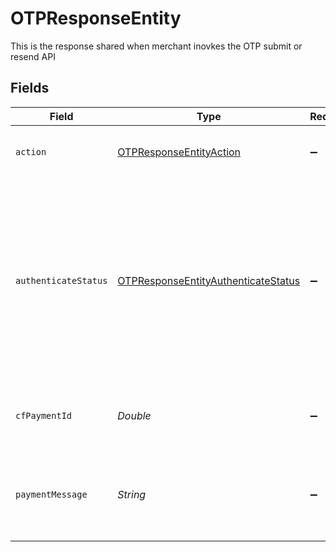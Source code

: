 # OTPResponseEntity

This is the response shared when merchant inovkes the OTP submit or resend API


## Fields

| Field                                                                                                                                                                         | Type                                                                                                                                                                          | Required                                                                                                                                                                      | Description                                                                                                                                                                   |
| ----------------------------------------------------------------------------------------------------------------------------------------------------------------------------- | ----------------------------------------------------------------------------------------------------------------------------------------------------------------------------- | ----------------------------------------------------------------------------------------------------------------------------------------------------------------------------- | ----------------------------------------------------------------------------------------------------------------------------------------------------------------------------- |
| `action`                                                                                                                                                                      | [OTPResponseEntityAction](../../models/shared/OTPResponseEntityAction.md)                                                                                                     | :heavy_minus_sign:                                                                                                                                                            | The action that was invoked for this request.                                                                                                                                 |
| `authenticateStatus`                                                                                                                                                          | [OTPResponseEntityAuthenticateStatus](../../models/shared/OTPResponseEntityAuthenticateStatus.md)                                                                             | :heavy_minus_sign:                                                                                                                                                            | Status of the is action. Will be either failed or successful. If the action is successful, you should still call the authorization status to verify the final payment status. |
| `cfPaymentId`                                                                                                                                                                 | *Double*                                                                                                                                                                      | :heavy_minus_sign:                                                                                                                                                            | The payment id for which this request was sent                                                                                                                                |
| `paymentMessage`                                                                                                                                                              | *String*                                                                                                                                                                      | :heavy_minus_sign:                                                                                                                                                            | Human readable message which describes the status in more detail                                                                                                              |